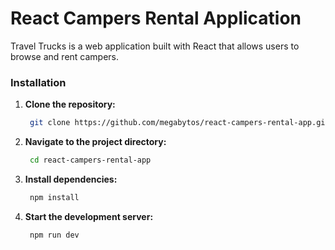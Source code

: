 # React Campers Rental Application

Travel Trucks is a web application built with React that allows users to browse and rent campers. 

### Installation

1. **Clone the repository:**

   ```bash
    git clone https://github.com/megabytos/react-campers-rental-app.git
   ```

2. **Navigate to the project directory:**

   ```bash
    cd react-campers-rental-app
   ```

3. **Install dependencies:**

   ```bash
    npm install
   ```

4. **Start the development server:**

   ```bash
    npm run dev
   ```